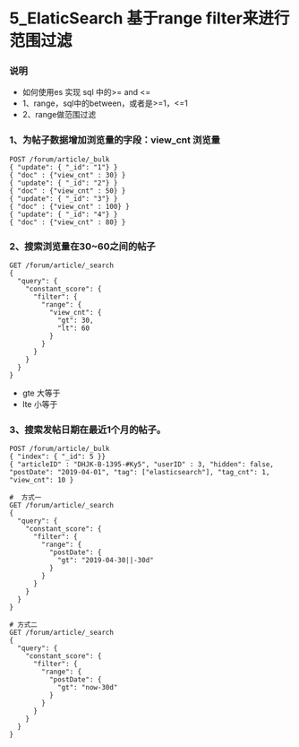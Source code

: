 # 5_ElaticSearch 基于range filter来进行范围过滤

### 说明

- 如何使用es 实现 sql 中的>= and <=
- 1、range，sql中的between，或者是>=1，<=1
- 2、range做范围过滤

### 1、为帖子数据增加浏览量的字段：view_cnt 浏览量

```
POST /forum/article/_bulk
{ "update": { "_id": "1"} }
{ "doc" : {"view_cnt" : 30} }
{ "update": { "_id": "2"} }
{ "doc" : {"view_cnt" : 50} }
{ "update": { "_id": "3"} }
{ "doc" : {"view_cnt" : 100} }
{ "update": { "_id": "4"} }
{ "doc" : {"view_cnt" : 80} }
```

### 2、搜索浏览量在30~60之间的帖子

```
GET /forum/article/_search
{
  "query": {
    "constant_score": {
      "filter": {
        "range": {
          "view_cnt": {
            "gt": 30,
            "lt": 60
          }
        }
      }
    }
  }
}
```

- gte 大等于
- lte 小等于

### 3、搜索发帖日期在最近1个月的帖子。

```
POST /forum/article/_bulk
{ "index": { "_id": 5 }}
{ "articleID" : "DHJK-B-1395-#Ky5", "userID" : 3, "hidden": false, "postDate": "2019-04-01", "tag": ["elasticsearch"], "tag_cnt": 1, "view_cnt": 10 }
```

```
#  方式一
GET /forum/article/_search 
{
  "query": {
    "constant_score": {
      "filter": {
        "range": {
          "postDate": {
            "gt": "2019-04-30||-30d"
          }
        }
      }
    }
  }
}

# 方式二
GET /forum/article/_search 
{
  "query": {
    "constant_score": {
      "filter": {
        "range": {
          "postDate": {
            "gt": "now-30d"
          }
        }
      }
    }
  }
}
```

